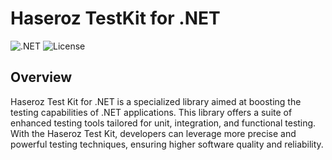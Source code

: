 # Haseroz TestKit for .NET

![.NET](https://img.shields.io/badge/.NET-5C2D91?style=for-the-badge&logo=.net&logoColor=white)
![License](https://img.shields.io/github/license/gabrielrabreu/Haseroz.TestKit.DotNet?style=for-the-badge)

## Overview

Haseroz Test Kit for .NET is a specialized library aimed at boosting the testing capabilities of .NET applications. This library offers a suite of enhanced testing tools tailored for unit, integration, and functional testing. With the Haseroz Test Kit, developers can leverage more precise and powerful testing techniques, ensuring higher software quality and reliability.
